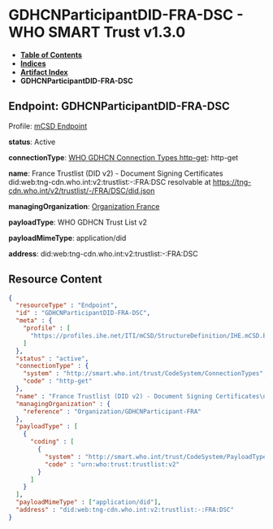 # GDHCNParticipantDID-FRA-DSC - WHO SMART Trust v1.3.0

* [**Table of Contents**](toc.md)
* [**Indices**](indices.md)
* [**Artifact Index**](artifacts.md)
* **GDHCNParticipantDID-FRA-DSC**

## Endpoint: GDHCNParticipantDID-FRA-DSC

Profile: [mCSD Endpoint](https://profiles.ihe.net/ITI/mCSD/4.0.0/StructureDefinition-IHE.mCSD.Endpoint.html)

**status**: Active

**connectionType**: [WHO GDHCN Connection Types http-get](CodeSystem-ConnectionTypes.md#ConnectionTypes-http-get): http-get

**name**: France Trustlist (DID v2) - Document Signing Certificates did:web:tng-cdn.who.int:v2:trustlist:-:FRA:DSC resolvable at https://tng-cdn.who.int/v2/trustlist/-/FRA/DSC/did.json

**managingOrganization**: [Organization France](Organization-GDHCNParticipant-FRA.md)

**payloadType**: WHO GDHCN Trust List v2

**payloadMimeType**: application/did

**address**: did:web:tng-cdn.who.int:v2:trustlist:-:FRA:DSC



## Resource Content

```json
{
  "resourceType" : "Endpoint",
  "id" : "GDHCNParticipantDID-FRA-DSC",
  "meta" : {
    "profile" : [
      "https://profiles.ihe.net/ITI/mCSD/StructureDefinition/IHE.mCSD.Endpoint"
    ]
  },
  "status" : "active",
  "connectionType" : {
    "system" : "http://smart.who.int/trust/CodeSystem/ConnectionTypes",
    "code" : "http-get"
  },
  "name" : "France Trustlist (DID v2) - Document Signing Certificates\ndid:web:tng-cdn.who.int:v2:trustlist:-:FRA:DSC\nresolvable at https://tng-cdn.who.int/v2/trustlist/-/FRA/DSC/did.json",
  "managingOrganization" : {
    "reference" : "Organization/GDHCNParticipant-FRA"
  },
  "payloadType" : [
    {
      "coding" : [
        {
          "system" : "http://smart.who.int/trust/CodeSystem/PayloadTypes",
          "code" : "urn:who:trust:trustlist:v2"
        }
      ]
    }
  ],
  "payloadMimeType" : ["application/did"],
  "address" : "did:web:tng-cdn.who.int:v2:trustlist:-:FRA:DSC"
}

```
